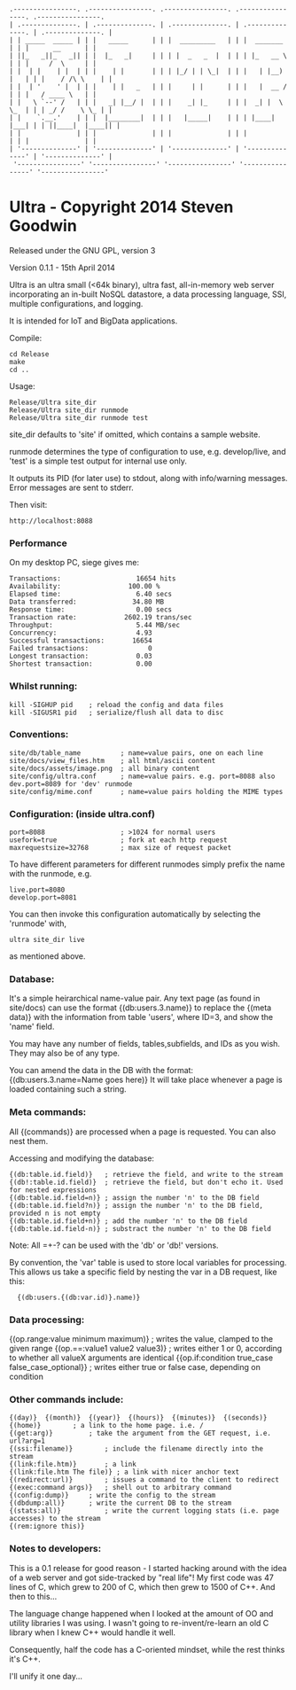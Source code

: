 ```
.----------------. .----------------. .----------------. .----------------. .----------------. 
| .--------------. | .--------------. | .--------------. | .--------------. | .--------------. |
| | _____  _____ | | |   _____      | | |  _________   | | |  _______     | | |      __      | |
| ||_   _||_   _|| | |  |_   _|     | | | |  _   _  |  | | | |_   __ \    | | |     /  \     | |
| |  | |    | |  | | |    | |       | | | |_/ | | \_|  | | |   | |__) |   | | |    / /\ \    | |
| |  | '    ' |  | | |    | |   _   | | |     | |      | | |   |  __ /    | | |   / ____ \   | |
| |   \ `--' /   | | |   _| |__/ |  | | |    _| |_     | | |  _| |  \ \_  | | | _/ /    \ \_ | |
| |    `.__.'    | | |  |________|  | | |   |_____|    | | | |____| |___| | | ||____|  |____|| |
| |              | | |              | | |              | | |              | | |              | |
| '--------------' | '--------------' | '--------------' | '--------------' | '--------------' |
 '----------------' '----------------' '----------------' '----------------' '----------------' 
```

# Ultra - Copyright 2014 Steven Goodwin

Released under the GNU GPL, version 3

Version 0.1.1 - 15th April 2014
 
 

Ultra is an ultra small (<64k binary), ultra fast, all-in-memory web server incorporating
an in-built NoSQL datastore, a data processing language, SSI, multiple configurations, and logging. 

It is intended for IoT and BigData applications.


Compile:
```
cd Release
make
cd ..
```

Usage:
```
Release/Ultra site_dir
Release/Ultra site_dir runmode
Release/Ultra site_dir runmode test
```

site_dir defaults to 'site' if omitted, which contains a sample website.

runmode determines the type of configuration to use, e.g. develop/live, and 'test' is a simple
test output for internal use only.

It outputs its PID (for later use) to stdout, along with info/warning messages. Error messages are
sent to stderr.


Then visit:
```
http://localhost:8088
```

### Performance

On my desktop PC, siege gives me:

```
Transactions:                   16654 hits
Availability:                 100.00 %
Elapsed time:                   6.40 secs
Data transferred:              34.80 MB
Response time:                  0.00 secs
Transaction rate:            2602.19 trans/sec
Throughput:                     5.44 MB/sec
Concurrency:                    4.93
Successful transactions:       16654
Failed transactions:               0
Longest transaction:            0.03
Shortest transaction:           0.00
```


### Whilst running:

```
kill -SIGHUP pid  	; reload the config and data files
kill -SIGUSR1 pid	; serialize/flush all data to disc
```


### Conventions:

```
site/db/table_name			; name=value pairs, one on each line
site/docs/view_files.htm	; all html/ascii content
site/docs/assets/image.png	; all binary content
site/config/ultra.conf		; name=value pairs. e.g. port=8088 also dev.port=8089 for 'dev' runmode
site/config/mime.conf		; name=value pairs holding the MIME types
```

### Configuration: (inside ultra.conf)

```
port=8088					; >1024 for normal users
usefork=true				; fork at each http request
maxrequestsize=32768		; max size of request packet
```

To have different parameters for different runmodes simply prefix the name with the runmode,
e.g.

```
live.port=8080
develop.port=8081
```

You can then invoke this configuration automatically by selecting the 'runmode' with,

```
ultra site_dir live
```

as mentioned above.


### Database:

It's a simple heirarchical name-value pair. Any text page (as found in site/docs) can
use the format {(db:users.3.name)} to replace the {(meta data)} with the information from table
'users', where ID=3, and show the 'name' field.

You may have any number of fields, tables,subfields, and IDs as you wish. They may also 
be of any type.

You can amend the data in the DB with the format: {(db:users.3.name=Name goes here)} It will take
place whenever a page is loaded containing such a string.



### Meta commands:

All {(commands)} are processed when a page is requested. You can also nest them. 

Accessing and modifying the database:
```
{(db:table.id.field)}	; retrieve the field, and write to the stream
{(db!:table.id.field)}	; retrieve the field, but don't echo it. Used for nested expressions
{(db:table.id.field=n)}	; assign the number 'n' to the DB field
{(db:table.id.field?n)}	; assign the number 'n' to the DB field, provided n is not empty
{(db:table.id.field+n)}	; add the number 'n' to the DB field
{(db:table.id.field-n)}	; substract the number 'n' to the DB field
```
Note: All =+-? can be used with the 'db' or 'db!' versions.

By convention, the 'var' table is used to store local variables for processing. This allows us
take a specific field by nesting the var in a DB request, like this:
```
  {(db:users.{(db:var.id)}.name)}
```

### Data processing:

{(op.range:value minimum maximum)}	; writes the value, clamped to the given range
{(op.==:value1 value2 value3)}		; writes either 1 or 0, according to whether all valueX arguments are identical
{{op.if:condition true_case false_case_optional}}	; writes either true or false case, depending on condition


### Other commands include:
```
{(day)}  {(month)}  {(year)}  {(hours)}  {(minutes)}  {(seconds)}
{(home)}		; a link to the home page. i.e. /
{(get:arg)}			; take the argument from the GET request, i.e. url?arg=1
{(ssi:filename)}		; include the filename directly into the stream
{(link:file.htm)}		; a link
{(link:file.htm The file)} ; a link with nicer anchor text
{(redirect:url)}		; issues a command to the client to redirect
{(exec:command args)}	; shell out to arbitrary command
{(config:dump)}		; write the config to the stream
{(dbdump:all)}		; write the current DB to the stream
{(stats:all)}			; write the current logging stats (i.e. page accesses) to the stream
{(rem:ignore this)}
```

### Notes to developers:

This is a 0.1 release for good reason - I started hacking around with the idea of a web server
and got side-tracked by "real life"! My first code was 47 lines of C, which grew to 200 of C,
which then grew to 1500 of C++. And then to this...

The language change happened when I looked at the amount of
OO and utility libraries I was using. I wasn't going to re-invent/re-learn an old C library
when I knew C++ would handle it well.

Consequently, half the code has a C-oriented mindset, while the rest thinks it's C++.

I'll unify it one day...
